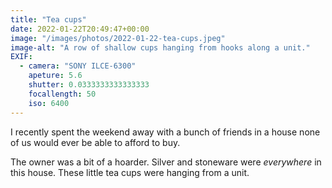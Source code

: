 ```yaml
---
title: "Tea cups"
date: 2022-01-22T20:49:47+00:00
image: "/images/photos/2022-01-22-tea-cups.jpeg"
image-alt: "A row of shallow cups hanging from hooks along a unit."
EXIF:
  - camera: "SONY ILCE-6300"
    apeture: 5.6
    shutter: 0.0333333333333333
    focallength: 50
    iso: 6400
---
```


I recently spent the weekend away with a bunch of friends in a house none of us would ever be able to afford to buy. 

The owner was a bit of a hoarder. Silver and stoneware were _everywhere_ in this house. These little tea cups were hanging from a unit.